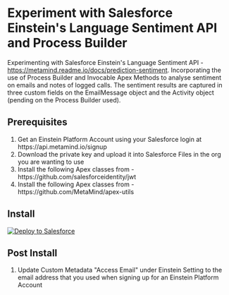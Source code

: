 # Experiment with Salesforce Einstein's Language Sentiment API and Process Builder
Experimenting with Salesforce Einstein's Language Sentiment API - https://metamind.readme.io/docs/prediction-sentiment. Incorporating the use of Process Builder and Invocable Apex Methods to analyse sentiment on emails and notes of logged calls. The sentiment results are captured in three custom fields on the EmailMessage object and the Activity object (pending on the Process Builder used).

<h2>Prerequisites</h2>
<ol>
<li>Get an Einstein Platform Account using your Salesforce login at https://api.metamind.io/signup</li>
<li>Download the private key and upload it into Salesforce Files in the org you are wanting to use</li>
<li>Install the following Apex classes from - https://github.com/salesforceidentity/jwt</li>
<li>Install the following Apex classes from - https://github.com/MetaMind/apex-utils</li>
</ol>
<h2>Install</h2>
<a href="https://githubsfdeploy.herokuapp.com?owner=Clint-Chester&repo=sfdc-einstein-language-sentiment&ref=master">
  <img alt="Deploy to Salesforce"
       src="https://raw.githubusercontent.com/afawcett/githubsfdeploy/master/deploy.png">
</a>
<h2>Post Install</h2>
<ol>
<li>Update Custom Metadata "Access Email" under Einstein Setting to the email address that you used when signing up for an Einstein Platform Account</li>
</ol>
